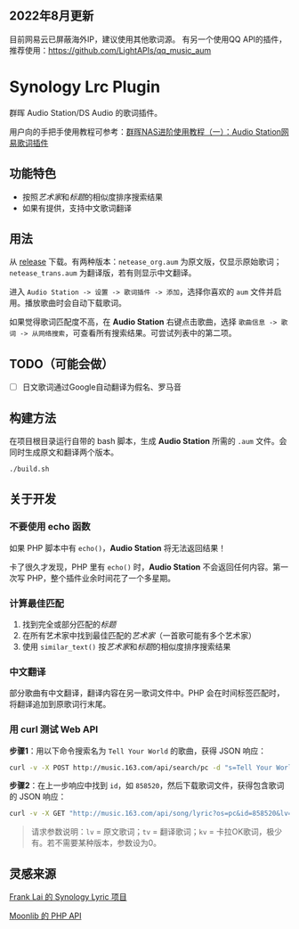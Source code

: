 ## 2022年8月更新

目前网易云已屏蔽海外IP，建议使用其他歌词源。
有另一个使用QQ API的插件，推荐使用：https://github.com/LightAPIs/qq_music_aum

# Synology Lrc Plugin

群晖 Audio Station/DS Audio 的歌词插件。

用户向的手把手使用教程可参考：[群晖NAS进阶使用教程（一）：Audio Station网易歌词插件](http://tsuinte.ru/2017/synology_audio_station_lyrics_plugin/)

## 功能特色

- 按照*艺术家*和*标题*的相似度排序搜索结果
- 如果有提供，支持中文歌词翻译

## 用法

从 [release](https://github.com/LudySu/Synology-LrcPlugin/releases) 下载。有两种版本：`netease_org.aum` 为原文版，仅显示原始歌词；`netease_trans.aum` 为翻译版，若有则显示中文翻译。

进入 `Audio Station -> 设置 -> 歌词插件 -> 添加`，选择你喜欢的 `aum` 文件并启用。播放歌曲时会自动下载歌词。

如果觉得歌词匹配度不高，在 **Audio Station** 右键点击歌曲，选择 `歌曲信息 -> 歌词 -> 从网络搜索`，可查看所有搜索结果。可尝试列表中的第二项。

## TODO（可能会做）

- [ ] 日文歌词通过Google自动翻译为假名、罗马音

## 构建方法

在项目根目录运行自带的 bash 脚本，生成 **Audio Station** 所需的 `.aum` 文件。会同时生成原文和翻译两个版本。

```bash
./build.sh
```

## 关于开发

### 不要使用 echo 函数

如果 PHP 脚本中有 `echo()`，**Audio Station** 将无法返回结果！

卡了很久才发现，PHP 里有 `echo()` 时，**Audio Station** 不会返回任何内容。第一次写 PHP，整个插件业余时间花了一个多星期。

### 计算最佳匹配

1. 找到完全或部分匹配的*标题*
2. 在所有艺术家中找到最佳匹配的*艺术家*（一首歌可能有多个艺术家）
3. 使用 `similar_text()` 按*艺术家*和*标题*的相似度排序搜索结果

### 中文翻译

部分歌曲有中文翻译，翻译内容在另一歌词文件中。PHP 会在时间标签匹配时，将翻译追加到原歌词行末尾。

### 用 curl 测试 Web API

**步骤1**：用以下命令搜索名为 `Tell Your World` 的歌曲，获得 JSON 响应：

```bash
curl -v -X POST http://music.163.com/api/search/pc -d "s=Tell Your World&type=1"
```

**步骤2**：在上一步响应中找到 `id`，如 `858520`，然后下载歌词文件，获得包含歌词的 JSON 响应：

```bash
curl -v -X GET "http://music.163.com/api/song/lyric?os=pc&id=858520&lv=-1&kv=0&tv=-1"
```

> 请求参数说明：`lv` = 原文歌词；`tv` = 翻译歌词；`kv` = 卡拉OK歌词，极少有。若不需要某种版本，参数设为0。

## 灵感来源
[Frank Lai 的 Synology Lyric 项目](https://bitbucket.org/franklai/synologylyric)

[Moonlib 的 PHP API](http://moonlib.com/606.html)